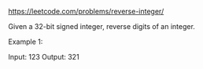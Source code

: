 https://leetcode.com/problems/reverse-integer/


Given a 32-bit signed integer, reverse digits of an integer.

Example 1:

Input: 123
Output: 321
